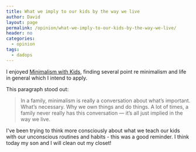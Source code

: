 ```yaml
---
title: What we imply to our kids by the way we live
author: David
layout: page
permalink: /opinion/what-we-imply-to-our-kids-by-the-way-we-live/
header: no
categories:
  - opinion
tags:
  - dadops
---
```

I enjoyed [Minimalism with Kids][1], finding several point re minimalism and life in general which I intend to apply.

This paragraph stood out:

> In a family, minimalism is really a conversation about what’s important. What’s necessary. Why we own things and do things. A lot of times, a family never really has this conversation — it’s all just implied in the way we live.

I've been trying to think more consciously about what we teach our kids with our unconscious routines and habits - this was a good reminder. I think today my son and I will clean out my closet!

 [1]: http://zenhabits.net/minimal-kids/
